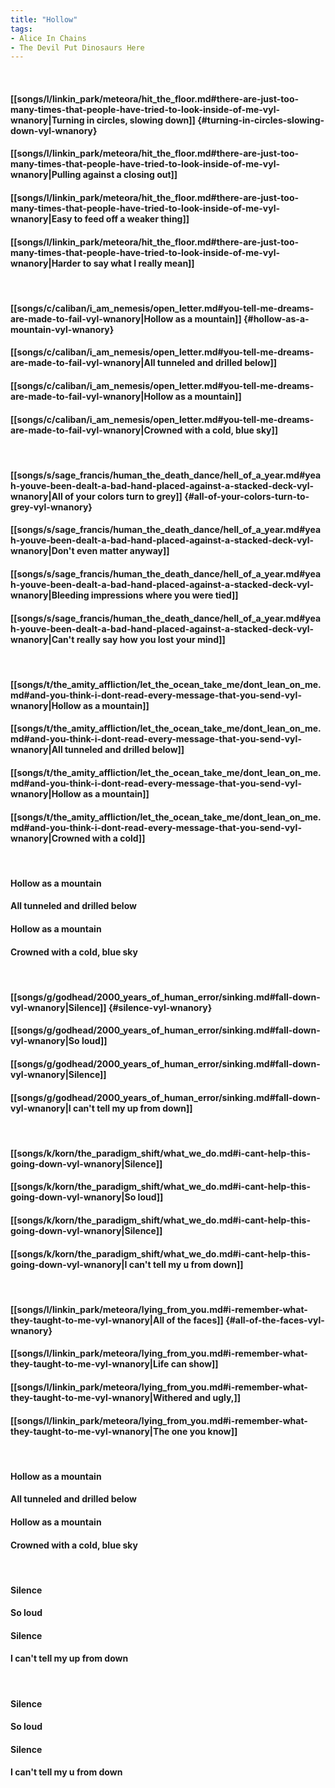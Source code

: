 ```yaml
---
title: "Hollow"
tags:
- Alice In Chains
- The Devil Put Dinosaurs Here
---
```

&nbsp;
#### [[songs/l/linkin_park/meteora/hit_the_floor.md#there-are-just-too-many-times-that-people-have-tried-to-look-inside-of-me-vyl-wnanory|Turning in circles, slowing down]] {#turning-in-circles-slowing-down-vyl-wnanory}
#### [[songs/l/linkin_park/meteora/hit_the_floor.md#there-are-just-too-many-times-that-people-have-tried-to-look-inside-of-me-vyl-wnanory|Pulling against a closing out]]
#### [[songs/l/linkin_park/meteora/hit_the_floor.md#there-are-just-too-many-times-that-people-have-tried-to-look-inside-of-me-vyl-wnanory|Easy to feed off a weaker thing]]
#### [[songs/l/linkin_park/meteora/hit_the_floor.md#there-are-just-too-many-times-that-people-have-tried-to-look-inside-of-me-vyl-wnanory|Harder to say what I really mean]]
&nbsp;
#### [[songs/c/caliban/i_am_nemesis/open_letter.md#you-tell-me-dreams-are-made-to-fail-vyl-wnanory|Hollow as a mountain]] {#hollow-as-a-mountain-vyl-wnanory}
#### [[songs/c/caliban/i_am_nemesis/open_letter.md#you-tell-me-dreams-are-made-to-fail-vyl-wnanory|All tunneled and drilled below]]
#### [[songs/c/caliban/i_am_nemesis/open_letter.md#you-tell-me-dreams-are-made-to-fail-vyl-wnanory|Hollow as a mountain]]
#### [[songs/c/caliban/i_am_nemesis/open_letter.md#you-tell-me-dreams-are-made-to-fail-vyl-wnanory|Crowned with a cold, blue sky]]
&nbsp;
#### [[songs/s/sage_francis/human_the_death_dance/hell_of_a_year.md#yeah-youve-been-dealt-a-bad-hand-placed-against-a-stacked-deck-vyl-wnanory|All of your colors turn to grey]] {#all-of-your-colors-turn-to-grey-vyl-wnanory}
#### [[songs/s/sage_francis/human_the_death_dance/hell_of_a_year.md#yeah-youve-been-dealt-a-bad-hand-placed-against-a-stacked-deck-vyl-wnanory|Don't even matter anyway]]
#### [[songs/s/sage_francis/human_the_death_dance/hell_of_a_year.md#yeah-youve-been-dealt-a-bad-hand-placed-against-a-stacked-deck-vyl-wnanory|Bleeding impressions where you were tied]]
#### [[songs/s/sage_francis/human_the_death_dance/hell_of_a_year.md#yeah-youve-been-dealt-a-bad-hand-placed-against-a-stacked-deck-vyl-wnanory|Can't really say how you lost your mind]]
&nbsp;
#### [[songs/t/the_amity_affliction/let_the_ocean_take_me/dont_lean_on_me.md#and-you-think-i-dont-read-every-message-that-you-send-vyl-wnanory|Hollow as a mountain]]
#### [[songs/t/the_amity_affliction/let_the_ocean_take_me/dont_lean_on_me.md#and-you-think-i-dont-read-every-message-that-you-send-vyl-wnanory|All tunneled and drilled below]]
#### [[songs/t/the_amity_affliction/let_the_ocean_take_me/dont_lean_on_me.md#and-you-think-i-dont-read-every-message-that-you-send-vyl-wnanory|Hollow as a mountain]]
#### [[songs/t/the_amity_affliction/let_the_ocean_take_me/dont_lean_on_me.md#and-you-think-i-dont-read-every-message-that-you-send-vyl-wnanory|Crowned with a cold]]
&nbsp;
#### Hollow as a mountain
#### All tunneled and drilled below
#### Hollow as a mountain
#### Crowned with a cold, blue sky
&nbsp;
#### [[songs/g/godhead/2000_years_of_human_error/sinking.md#fall-down-vyl-wnanory|Silence]] {#silence-vyl-wnanory}
#### [[songs/g/godhead/2000_years_of_human_error/sinking.md#fall-down-vyl-wnanory|So loud]]
#### [[songs/g/godhead/2000_years_of_human_error/sinking.md#fall-down-vyl-wnanory|Silence]]
#### [[songs/g/godhead/2000_years_of_human_error/sinking.md#fall-down-vyl-wnanory|I can't tell my up from down]]
&nbsp;
#### [[songs/k/korn/the_paradigm_shift/what_we_do.md#i-cant-help-this-going-down-vyl-wnanory|Silence]]
#### [[songs/k/korn/the_paradigm_shift/what_we_do.md#i-cant-help-this-going-down-vyl-wnanory|So loud]]
#### [[songs/k/korn/the_paradigm_shift/what_we_do.md#i-cant-help-this-going-down-vyl-wnanory|Silence]]
#### [[songs/k/korn/the_paradigm_shift/what_we_do.md#i-cant-help-this-going-down-vyl-wnanory|I can't tell my u  from down]]
&nbsp;
#### [[songs/l/linkin_park/meteora/lying_from_you.md#i-remember-what-they-taught-to-me-vyl-wnanory|All of the faces]] {#all-of-the-faces-vyl-wnanory}
#### [[songs/l/linkin_park/meteora/lying_from_you.md#i-remember-what-they-taught-to-me-vyl-wnanory|Life can show]]
#### [[songs/l/linkin_park/meteora/lying_from_you.md#i-remember-what-they-taught-to-me-vyl-wnanory|Withered and ugly,]]
#### [[songs/l/linkin_park/meteora/lying_from_you.md#i-remember-what-they-taught-to-me-vyl-wnanory|The one you know]]
&nbsp;
#### Hollow as a mountain
#### All tunneled and drilled below
#### Hollow as a mountain
#### Crowned with a cold, blue sky
&nbsp;
#### Silence
#### So loud
#### Silence
#### I can't tell my up from down
&nbsp;
#### Silence
#### So loud
#### Silence
#### I can't tell my u  from down
